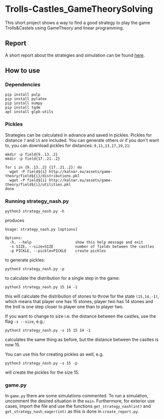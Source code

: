 # Trolls-Castles_GameTheorySolving
This short project shows a way to find a good strategy to play the game
Trolls&Castels using GameTheory and linear programming.

## Report

A short report about the strategies and simulation can be found [here](https://github.com/GuiMarion/Trolls-Castles_GameTheorySolving/blob/master/report/report_with_strategies.pdf). 


## How to use

### Dependencies

```shell
pip install pulp
pip install pylatex
pip install numpy
pip install tqdm
apt install glpk-utils 
```

### Pickles

Strategies can be calculated in advance and saved in pickles. Pickles for
distance ``7`` and ``15`` are included. You can generate others or if you don't
want to, you can download pickles for distances: ``9,11,13,17,19,21``:

```shell
mkdir -p field{9..13..2}
mkdir -p field{17..21..2}

for i in {9..13..2} {17..21..2}: do
  wget -P field${i} http://kalnar.eu/assets/game-theory/field${i}/distributions.pkl 
  wget -P field${i} http://kalnar.eu/assets/game-theory/field${i}/utilities.pkl 
done
```

### Running strategy_nash.py

```shell
python3 strategy_nash.py -h
```
produces

```
Usage: strategy_nash.py [options]

Options:
  -h, --help                    show this help message and exit
  -s SIZE, --size=SIZE          number of fields between the castles
  -p PICKLE, --pickle=PICKLE    create pickles
```


to generate pickles:

```shel
python3 strategy_nash.py -p
```

to calculate the distribution for a single step in the game:

```shell
python3 strategy_nash.py 15 14 -1
```

this will calculate the distribution of stones to throw for the state
``(15,14,-1)``, which means that player one has 15 stones, player two has 14
stones and the troll is one step closer to player one than to player two.

If you want to change to size i.e. the distance between the castles, use
the flag ``-s --size``, e.g.:

```shell
python3 strategy_nash.py -s 15 15 14 -1
```

calculates the same thing as before, but the distance between the castles is
now 15.

You can use this for creating pickles as well, e.g.

```shell
python3 strategy_nash.py -s 15 -p
```

will create the pickles for the size 15.


### game.py

In ``game.py`` there are some simulations commented. To run a simulation,
uncomment the desired situation in the ``main``. Furthermore, for exterior use
cases, import the file and use the functions ``get_strategy_nash(int)`` and
``get_strategy_nash_eager(int)`` as this is done in ``create_report.py``.


